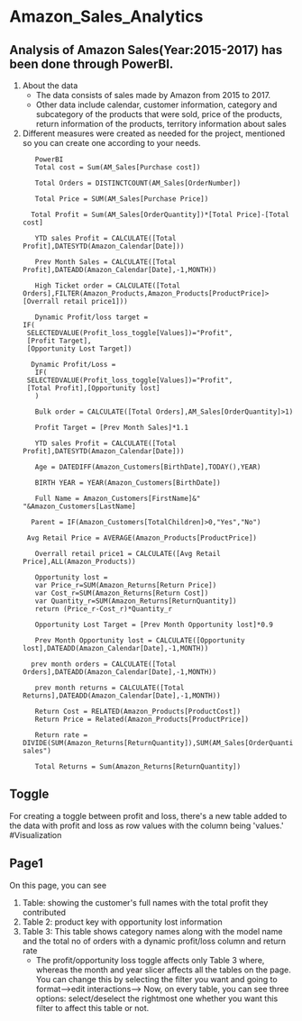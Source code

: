 # Amazon_Sales_Analytics
## Analysis of Amazon Sales(Year:2015-2017) has been done through PowerBI.
1. About the data
   - The data consists of sales made by Amazon from 2015 to 2017.
   - Other data include calendar, customer information, category and subcategory of the products that were sold, price of the products, return information of the products, territory information about sales
2. Different measures were created as needed for the project, mentioned so you can create one according to your needs.
   ```
      PowerBI
      Total cost = Sum(AM_Sales[Purchase cost])
   ```
   ```
      Total Orders = DISTINCTCOUNT(AM_Sales[OrderNumber])
   ```
   ```
      Total Price = SUM(AM_Sales[Purchase Price])
   ```
   ```
     Total Profit = Sum(AM_Sales[OrderQuantity])*[Total Price]-[Total cost]
   ```
   ```
      YTD sales Profit = CALCULATE([Total Profit],DATESYTD(Amazon_Calendar[Date]))
   ```
   ```
      Prev Month Sales = CALCULATE([Total Profit],DATEADD(Amazon_Calendar[Date],-1,MONTH))
   ```
   ```
      High Ticket order = CALCULATE([Total Orders],FILTER(Amazon_Products,Amazon_Products[ProductPrice]>[Overrall retail price1]))
   ```
   ```
      Dynamic Profit/loss target = 
   IF(
    SELECTEDVALUE(Profit_loss_toggle[Values])="Profit",
    [Profit Target],
    [Opportunity Lost Target])
   ```
   ```
     Dynamic Profit/Loss = 
      IF(
    SELECTEDVALUE(Profit_loss_toggle[Values])="Profit",
    [Total Profit],[Opportunity lost]
      )
   ```
   ```
      Bulk order = CALCULATE([Total Orders],AM_Sales[OrderQuantity]>1)
   ```
   ```
      Profit Target = [Prev Month Sales]*1.1
   ```
   ```
      YTD sales Profit = CALCULATE([Total Profit],DATESYTD(Amazon_Calendar[Date]))
   ```
   ```
      Age = DATEDIFF(Amazon_Customers[BirthDate],TODAY(),YEAR) 
   ```
   ```
      BIRTH YEAR = YEAR(Amazon_Customers[BirthDate]) 
   ```
   ```
      Full Name = Amazon_Customers[FirstName]&" "&Amazon_Customers[LastName]
   ```
    ```
      Parent = IF(Amazon_Customers[TotalChildren]>0,"Yes","No") 
   ```
    ```
     Avg Retail Price = AVERAGE(Amazon_Products[ProductPrice])
   ```
   ```
      Overrall retail price1 = CALCULATE([Avg Retail Price],ALL(Amazon_Products))
   ```
   ```
      Opportunity lost = 
      var Price_r=SUM(Amazon_Returns[Return Price])
      var Cost_r=SUM(Amazon_Returns[Return Cost])
      var Quantity_r=SUM(Amazon_Returns[ReturnQuantity])
      return (Price_r-Cost_r)*Quantity_r
   ```
   ```
      Opportunity Lost Target = [Prev Month Opportunity lost]*0.9
   ```
   ```
      Prev Month Opportunity lost = CALCULATE([Opportunity lost],DATEADD(Amazon_Calendar[Date],-1,MONTH))
   ```
   ```
     prev month orders = CALCULATE([Total Orders],DATEADD(Amazon_Calendar[Date],-1,MONTH))
   ```
   ```
      prev month returns = CALCULATE([Total Returns],DATEADD(Amazon_Calendar[Date],-1,MONTH))
   ```
   ```
      Return Cost = RELATED(Amazon_Products[ProductCost])
      Return Price = Related(Amazon_Products[ProductPrice])
   ```
   ```
      Return rate = DIVIDE(SUM(Amazon_Returns[ReturnQuantity]),SUM(AM_Sales[OrderQuantity]),"No sales")
   ```
   ```
      Total Returns = Sum(Amazon_Returns[ReturnQuantity])
   ```
## Toggle 
For creating a toggle between profit and loss, there's a new table added to the data with profit and loss as row values with the column being 'values.'
#Visualization
## Page1
On this page, you can see
1. Table: showing the customer's full names with the total profit they contributed
2. Table 2: product key with opportunity lost information
3. Table 3: This table shows category names along with the model name and the total no of orders with a dynamic profit/loss column and return rate
   - The profit/opportunity loss toggle affects only Table 3 where, whereas the month and year slicer affects all the tables on the page. You can change this by selecting the filter you want and going to format-->edit interactions--> Now, on every table, you can see three options: select/deselect the rightmost one whether you want this filter to affect this table or not. 
   
 


